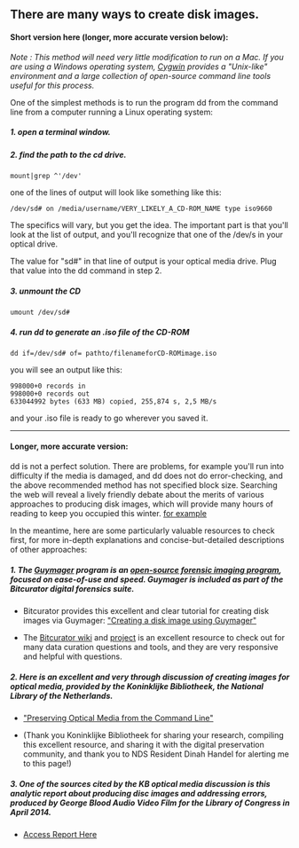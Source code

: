 ## There are many ways to create disk images.

#### Short version here (longer, more accurate version below):  

*Note :  This method will need very little modification to run on a Mac.  If you are using a Windows operating system, [Cygwin](https://cygwin.com/index.html) provides a "Unix-like" environment and a large collection of open-source command line tools useful for this process.*


One of the simplest methods is to run the program dd from the command line from a computer running a Linux operating system:

##### 1. open a terminal window.

##### 2. find the path to the cd drive. 

```
mount|grep ^'/dev'
```

one of the lines of output will look like something like this:

``` 
/dev/sd# on /media/username/VERY_LIKELY_A_CD-ROM_NAME type iso9660
```

The specifics will vary, but you get the idea.  The important part is that you'll look at the list of output, and you'll recognize that one of the /dev/s in your optical drive.  

The value for "sd#" in that line of output is your optical media drive.  Plug that value into the dd command in step 2.  

##### 3. unmount the CD

```
umount /dev/sd#
```

##### 4. run dd to generate an .iso file of the CD-ROM

```
dd if=/dev/sd# of= pathto/filenameforCD-ROMimage.iso
```

you will see an output like this:

```
998000+0 records in
998000+0 records out
633044992 bytes (633 MB) copied, 255,874 s, 2,5 MB/s
```



and your .iso file is ready to go wherever you saved it.  

----

#### Longer, more accurate version:  

dd is not a perfect solution.  There are problems, for example you'll run into difficulty if the media is damaged, and dd does not do error-checking, and the above recommended method has not specified block size.  Searching the web will reveal a lively friendly debate about the merits of various approaches to producing disk images, which will provide many hours of reading to keep you occupied this winter.  [for example](http://www.linuxjournal.com/content/archiving-cds-iso-commandline)

In the meantime, here are some particularly valuable resources to check first, for more in-depth explanations and concise-but-detailed descriptions of other approaches:

##### 1. The [Guymager](http://guymager.sourceforge.net/) program is an [open-source forensic imaging program](http://www.forensicswiki.org/wiki/Guymager), focused on ease-of-use and speed.  Guymager is included as part of the Bitcurator digital forensics suite.  

* Bitcurator provides this excellent and clear tutorial for creating disk images via Guymager: 
["Creating a disk image using Guymager"](http://wiki.bitcurator.net/index.php?title=Creating_a_Disk_Image_Using_Guymager) 

* The [Bitcurator wiki](http://wiki.bitcurator.net/index.php?title=Main_Page) and [project](http://www.bitcurator.net/) is an excellent resource to check out for many data curation questions and tools, and they are very responsive and helpful with questions.     

##### 2. Here is an excellent and very through discussion of creating images for optical media, provided by the Koninklijke Bibliotheek, the National Library of the Netherlands. 
* ["Preserving Optical Media from the Command Line"](http://blog.kbresearch.nl/2015/11/13/preserving-optical-media-from-the-command-line/)

* (Thank you Koninklijke Bibliotheek for sharing your research, compiling this excellent resource, and sharing it with the digital preservation community, and thank you to NDS Resident Dinah Handel for alerting me to this page!)

##### 3. One of the sources cited by the KB optical media discussion is this analytic report about producing disc images and addressing errors, produced by George Blood Audio Video Film for the Library of Congress in April 2014.  

* [Access Report Here](http://www.digitizationguidelines.gov/audio-visual/documents/Preserve_DVDs_BloodReport_20140901.pdf?loclr=blogsig) 

